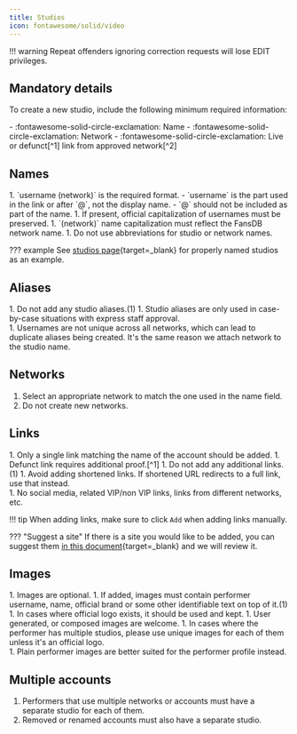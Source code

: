 ```yaml
---
title: Studios
icon: fontawesome/solid/video
---
```


!!! warning
    Repeat offenders ignoring correction requests will lose EDIT privileges.

## Mandatory details

To create a new studio, include the following minimum required information:

<div class="annotate" markdown>
- :fontawesome-solid-circle-exclamation: Name
- :fontawesome-solid-circle-exclamation: Network
- :fontawesome-solid-circle-exclamation: Live or defunct[^1] link from approved network[^2]
</div>

## Names

<div class="annotate" markdown>
1. `username (network)` is the required format.
    - `username` is the part used in the link or after `@`, not the display name.
    - `@` should not be included as part of the name.
1. If present, official capitalization of usernames must be preserved.
1. `(network)` name capitalization must reflect the FansDB network name.
1. Do not use abbreviations for studio or network names.
</div>

??? example
    See [studios page](https://fansdb.cc/studios){target=_blank} for properly named studios as an example.

## Aliases

<div class="annotate" markdown>
1. Do not add any studio aliases.(1)
1. Studio aliases are only used in case-by-case situations with express staff approval.
</div>
1.  Usernames are not unique across all networks, which can lead to duplicate aliases being created. It's the same reason we attach network to the studio name.

## Networks

1. Select an appropriate network to match the one used in the name field.
1. Do not create new networks. 

## Links

<div class="annotate" markdown>
1. Only a single link matching the name of the account should be added.
1. Defunct link requires additional proof.[^1] 
1. Do not add any additional links.(1)
1. Avoid adding shortened links. If shortened URL redirects to a full link, use that instead.
</div>
1.  No social media, related VIP/non VIP links, links from different networks, etc. 

!!! tip
    When adding links, make sure to click `Add` when adding links manually. 

??? "Suggest a site"
    If there is a site you would like to be added, you can suggest them [in this document](https://cryptpad.fr/sheet/#/2/sheet/edit/6DWaSIONfZN4Ty0S2+nEpT6q/){target=_blank} and we will review it.

## Images

<div class="annotate" markdown>
1. Images are optional. 
1. If added, images must contain performer username, name, official brand or some other identifiable text on top of it.(1)
1. In cases where official logo exists, it should be used and kept. 
1. User generated, or composed images are welcome.
1. In cases where the performer has multiple studios, please use unique images for each of them unless it's an official logo. 
</div>
1.  Plain performer images are better suited for the performer profile instead. 

## Multiple accounts

1. Performers that use multiple networks or accounts must have a separate studio for each of them.
1. Removed or renamed accounts must also have a separate studio.

[^1]: Defunct links can be added, but they require additional proof. Such proof can be a screenshot of watermarked content, social media link to a post or profile where the performer themselves promoting their account or a working archived copies of their account page (e.g. archive.org).
[^2]: See [Networks](/networks) for full list of approved networks. 
